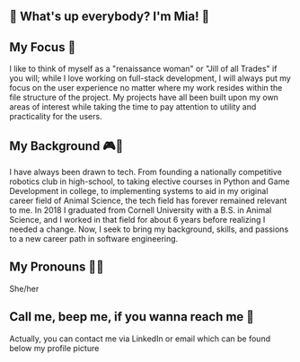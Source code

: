## 🌈 What's up everybody? I'm Mia! 🌈 

## My Focus 🧠
I like to think of myself as a "renaissance woman" or "Jill of all Trades" if you will; while I love working on full-stack development, I will always put my focus on the user experience no matter where my work resides within the file structure of the project. My projects have all been built upon my own areas of interest while taking the time to pay attention to utility and practicality for the users. 

## My Background 🎮🦊
I have always been drawn to tech. From founding a nationally competitive robotics club in high-school, to taking elective courses in Python and Game Development in college, to implementing systems to aid in my original career field of Animal Science, the tech field has forever remained relevant to me. In 2018 I graduated from Cornell University with a B.S. in Animal Science, and I worked in that field for about 6 years before realizing I needed a change. Now, I seek to bring my background, skills, and passions to a new career path in software engineering. 

## My Pronouns 👩‍💻 
She/her

## Call me, beep me, if you wanna reach me 📱 
Actually, you can contact me via LinkedIn or email which can be found below my profile picture

<!--
**TheRealMi/TheRealMi** is a ✨ _special_ ✨ repository because its `README.md` (this file) appears on your GitHub profile.

Here are some ideas to get you started:

- 🔭 I’m currently working on ...
- 🌱 I’m currently learning ...
- 👯 I’m looking to collaborate on ...
- 🤔 I’m looking for help with ...
- 💬 Ask me about ...
- 📫 How to reach me: ...
- 😄 Pronouns: ...
- ⚡ Fun fact: ...
-->
